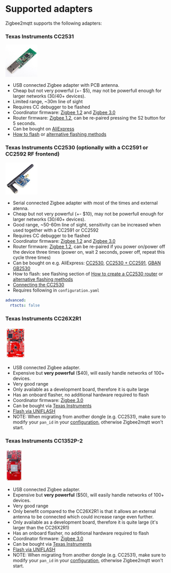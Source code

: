 # Supported adapters

Zigbee2mqtt supports the following adapters:

### Texas Instruments CC2531
![CC2531](../images/cc2531.jpg)

- USB connected Zigbee adapter with PCB antenna.
- Cheap but not very powerful (+- $5), may not be powerfull enough for larger networks (30/40+ devices).
- Limited range, ~30m line of sight
- Requires CC debugger to be flashed
- Coordinator firmware: [Zigbee 1.2](https://github.com/Koenkk/Z-Stack-firmware/tree/master/coordinator/Z-Stack_Home_1.2/bin) and [Zigbee 3.0](https://github.com/Koenkk/Z-Stack-firmware/tree/master/coordinator/Z-Stack_3.0.x/bin)
- Router firmware: [Zigbee 1.2](https://github.com/Koenkk/Z-Stack-firmware/tree/master/router/CC2531/bin), can be re-paired pressing the S2 button for 5 seconds.
- Can be bought on [AliExpress](https://www.aliexpress.com/wholesale?catId=0&initiative_id=SB_20191108075039&SearchText=cc2531)
- [How to flash](../getting_started/flashing_the_cc2531.md) or [alternative flashing methods](./alternative_flashing_methods.md)

### Texas Instruments CC2530 (optionally with a CC2591 or CC2592 RF frontend)
![CC2530](../images/cc2530.jpg)

- Serial connected Zigbee adapter with most of the times and external atenna.
- Cheap but not very powerful (+- $10), may not be powerfull enough for larger networks (30/40+ devices).
- Good range, ~50-60m line of sight, sensitivity can be increased when used together with a CC2591 or CC2592
- Requires CC debugger to be flashed
- Coordinator firmware: [Zigbee 1.2](https://github.com/Koenkk/Z-Stack-firmware/tree/master/coordinator/Z-Stack_Home_1.2/bin) and [Zigbee 3.0](https://github.com/Koenkk/Z-Stack-firmware/tree/master/coordinator/Z-Stack_3.0.x/bin)
- Router firmware: [Zigbee 1.2](https://github.com/Koenkk/Z-Stack-firmware/tree/master/router/CC2530/bin), can be re-paired if you power on/power off the device three times (power on, wait 2 seconds, power off, repeat this cycle three times)
- Can be bought on e.g. AliExpress: [CC2530](http://www.aliexpress.com/wholesale?catId=0&initiative_id=SB_20181213104041&SearchText=cc2530), [CC2530 + CC2591](http://www.aliexpress.com/wholesale?catId=0&initiative_id=SB_20181213104521&SearchText=cc2530+cc2591), [GBAN GB2530](http://www.gban.cn/en/product_show.asp?id=43)
- How to flash: see flashing section of [How to create a CC2530 router](../how_tos/how_to_create_a_cc2530_router.md) or [alternative flashing methods](./alternative_flashing_methods.md)
- [Connecting the CC2530](./connecting_cc2530.md)
- Requires following in `configuration.yaml`

```yaml
advanced:
  rtscts: false
```

### Texas Instruments CC26X2R1
![CC26X2R1](../images/cc26x2r1.jpg)

- USB connected Zigbee adapter.
- Expensive but **very powerful** ($40), will easily handle networks of 100+ devices.
- Very good range
- Only available as a development board, therefore it is quite large
- Has an onboard flasher, no additional hardware required to flash
- Coordinator firmware: [Zigbee 3.0](https://github.com/Koenkk/Z-Stack-firmware/tree/master/coordinator/Z-Stack_3.x.0/bin)
- Can be bought via [Texas Instruments](http://www.ti.com/tool/LAUNCHXL-CC26X2R1)
- [Flash via UNIFLASH](./flashing_via_uniflash.md)
- NOTE: When migrating from another dongle (e.g. CC2531), make sure to modify your `pan_id` in your [configuration](configuration.md), otherwise Zigbee2mqtt won't start.

### Texas Instruments CC1352P-2
![CC1352P-2](../images/cc1352p2.jpg)

- USB connected Zigbee adapter.
- Expensive but **very powerful** ($50), will easily handle networks of 100+ devices.
- Very good range
- Only benefit compared to the CC26X2R1 is that it allows an external antenna to be connected which could increase range even further.
- Only available as a development board, therefore it is quite large (it's larger than the CC26X2R1)
- Has an onboard flasher, no additional hardware required to flash
- Coordinator firmware: [Zigbee 3.0](https://github.com/Koenkk/Z-Stack-firmware/tree/master/coordinator/Z-Stack_3.x.0/bin)
- Can be bought via [Texas Instruments](http://www.ti.com/tool/LAUNCHXL-CC1352P)
- [Flash via UNIFLASH](./flashing_via_uniflash.md)
- NOTE: When migrating from another dongle (e.g. CC2531), make sure to modify your `pan_id` in your [configuration](configuration.md), otherwise Zigbee2mqtt won't start.
